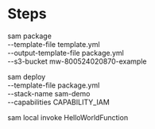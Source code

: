 # Steps

sam package \
  --template-file template.yml \
  --output-template-file package.yml \
  --s3-bucket mw-800524020870-example

sam deploy \
  --template-file package.yml \
  --stack-name sam-demo \
  --capabilities CAPABILITY_IAM

sam local invoke HelloWorldFunction

